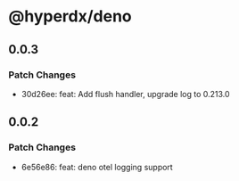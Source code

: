 # @hyperdx/deno

## 0.0.3

### Patch Changes

- 30d26ee: feat: Add flush handler, upgrade log to 0.213.0

## 0.0.2

### Patch Changes

- 6e56e86: feat: deno otel logging support
